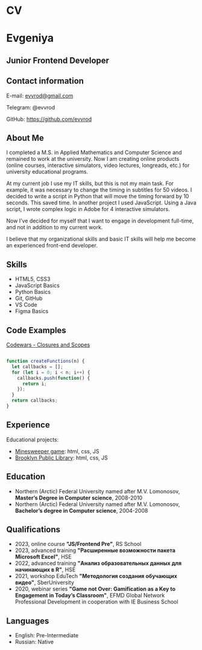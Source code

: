 # CV

# Evgeniya

## Junior Frontend Developer

## Contact information

E-mail: evvrod@gmail.com

Telegram: @evvrod

GitHub: https://github.com/evvrod

## About Me

I completed a M.S. in Applied Mathematics and Computer Science and remained to work at the university. Now I am creating online products (online courses, interactive simulators, video lectures, longreads, etc.) for university educational programs.

At my current job I use my IT skills, but this is not my main task.
For example, it was necessary to change the timing in subtitles for 50 videos. I decided to write a script in Python that will move the timing forward by 10 seconds. This saved time.
In another project I used JavaScript. Using a Java script, I wrote complex logic in Adobe for 4 interactive simulators.

Now I’ve decided for myself that I want to engage in development full-time, and not in addition to my current work.

I believe that my organizational skills and basic IT skills will help me become an experienced front-end developer.

## Skills

- HTML5, CSS3
- JavaScript Basics
- Python Basics
- Git, GitHub
- VS Code
- Figma Basics

## Code Examples

[Codewars - Closures and Scopes](https://www.codewars.com/kata/526ec46d6f5e255e150002d1)

```js

function createFunctions(n) {
  let callbacks = [];
  for (let i = 0; i < n; i++) {
    callbacks.push(function() {
      return i;
    });
  }
  return callbacks;
}

```

## Experience

Educational projects:

- [Minesweeper game](https://rolling-scopes-school.github.io/evvrod-JSFEPRESCHOOL2023Q2/js30-random-game/): html, css, JS
- [Brooklyn Public Library](https://rolling-scopes-school.github.io/evvrod-JSFEPRESCHOOL2023Q2/library/): html, css, JS

## Education

- Northern (Arctic) Federal University named after M.V. Lomonosov,
**Master’s Degree in Computer science**,
2008-2010
- Northern (Arctic) Federal University named after M.V. Lomonosov,
**Bachelor’s degree in Computer science**,
2004-2008

## Qualifications

- 2023, online course **"JS/Frontend Pre"**, RS School
- 2023, advanced training **"Расширенные возможности пакета Microsoft Excel"**, HSE
- 2022, advanced training **"Анализ образовательных данных для начинающих в R"**, HSE
- 2021, workshop EduTech **"Методология создания обучающих видео"**, SberUniversity
- 2020, webinar series **"Game not Over: Gamification as a Key to Engagement in Today’s Classroom"**, EFMD Global Network Professional Development in cooperation with IE Business School

## Languages

- English: Pre-Intermediate
- Russian: Native
